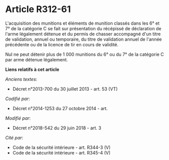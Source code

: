 # Article R312-61

L'acquisition des munitions et éléments de munition classés dans les 6° et 7° de la catégorie C se fait sur présentation du
récépissé de déclaration de l'arme légalement détenue et du permis de chasser accompagné d'un titre de validation, annuel ou
temporaire, du titre de validation annuel de l'année précédente ou de la licence de tir en cours de validité.

Nul ne peut détenir plus de 1 000 munitions du 6° ou du 7° de la catégorie C par arme détenue légalement.

**Liens relatifs à cet article**

_Anciens textes_:

  - Décret n°2013-700 du 30 juillet 2013 - art. 53 (VT)

_Codifié par_:

  - Décret n°2014-1253 du 27 octobre 2014 - art.

_Modifié par_:

  - Décret n°2018-542 du 29 juin 2018 - art. 3

_Cité par_:

  - Code de la sécurité intérieure - art. R344-3 (V)
  - Code de la sécurité intérieure - art. R345-4 (V)
